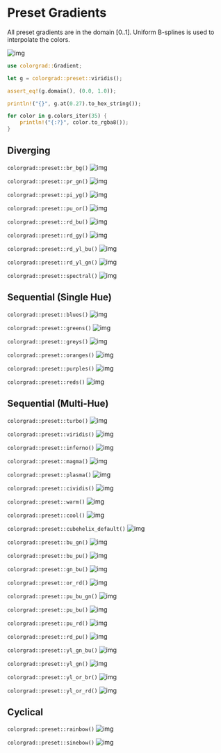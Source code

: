 # Preset Gradients

All preset gradients are in the domain [0..1]. Uniform B-splines is used to interpolate the colors.

![img](docs/images/rgb-plot.png)

```rust
use colorgrad::Gradient;

let g = colorgrad::preset::viridis();

assert_eq!(g.domain(), (0.0, 1.0));

println!("{}", g.at(0.27).to_hex_string());

for color in g.colors_iter(35) {
    println!("{:?}", color.to_rgba8());
}
```

## Diverging

`colorgrad::preset::br_bg()`
![img](docs/images/preset/br_bg.png)

`colorgrad::preset::pr_gn()`
![img](docs/images/preset/pr_gn.png)

`colorgrad::preset::pi_yg()`
![img](docs/images/preset/pi_yg.png)

`colorgrad::preset::pu_or()`
![img](docs/images/preset/pu_or.png)

`colorgrad::preset::rd_bu()`
![img](docs/images/preset/rd_bu.png)

`colorgrad::preset::rd_gy()`
![img](docs/images/preset/rd_gy.png)

`colorgrad::preset::rd_yl_bu()`
![img](docs/images/preset/rd_yl_bu.png)

`colorgrad::preset::rd_yl_gn()`
![img](docs/images/preset/rd_yl_gn.png)

`colorgrad::preset::spectral()`
![img](docs/images/preset/spectral.png)

## Sequential (Single Hue)

`colorgrad::preset::blues()`
![img](docs/images/preset/blues.png)

`colorgrad::preset::greens()`
![img](docs/images/preset/greens.png)

`colorgrad::preset::greys()`
![img](docs/images/preset/greys.png)

`colorgrad::preset::oranges()`
![img](docs/images/preset/oranges.png)

`colorgrad::preset::purples()`
![img](docs/images/preset/purples.png)

`colorgrad::preset::reds()`
![img](docs/images/preset/reds.png)

## Sequential (Multi-Hue)

`colorgrad::preset::turbo()`
![img](docs/images/preset/turbo.png)

`colorgrad::preset::viridis()`
![img](docs/images/preset/viridis.png)

`colorgrad::preset::inferno()`
![img](docs/images/preset/inferno.png)

`colorgrad::preset::magma()`
![img](docs/images/preset/magma.png)

`colorgrad::preset::plasma()`
![img](docs/images/preset/plasma.png)

`colorgrad::preset::cividis()`
![img](docs/images/preset/cividis.png)

`colorgrad::preset::warm()`
![img](docs/images/preset/warm.png)

`colorgrad::preset::cool()`
![img](docs/images/preset/cool.png)

`colorgrad::preset::cubehelix_default()`
![img](docs/images/preset/cubehelix_default.png)

`colorgrad::preset::bu_gn()`
![img](docs/images/preset/bu_gn.png)

`colorgrad::preset::bu_pu()`
![img](docs/images/preset/bu_pu.png)

`colorgrad::preset::gn_bu()`
![img](docs/images/preset/gn_bu.png)

`colorgrad::preset::or_rd()`
![img](docs/images/preset/or_rd.png)

`colorgrad::preset::pu_bu_gn()`
![img](docs/images/preset/pu_bu_gn.png)

`colorgrad::preset::pu_bu()`
![img](docs/images/preset/pu_bu.png)

`colorgrad::preset::pu_rd()`
![img](docs/images/preset/pu_rd.png)

`colorgrad::preset::rd_pu()`
![img](docs/images/preset/rd_pu.png)

`colorgrad::preset::yl_gn_bu()`
![img](docs/images/preset/yl_gn_bu.png)

`colorgrad::preset::yl_gn()`
![img](docs/images/preset/yl_gn.png)

`colorgrad::preset::yl_or_br()`
![img](docs/images/preset/yl_or_br.png)

`colorgrad::preset::yl_or_rd()`
![img](docs/images/preset/yl_or_rd.png)

## Cyclical

`colorgrad::preset::rainbow()`
![img](docs/images/preset/rainbow.png)

`colorgrad::preset::sinebow()`
![img](docs/images/preset/sinebow.png)

